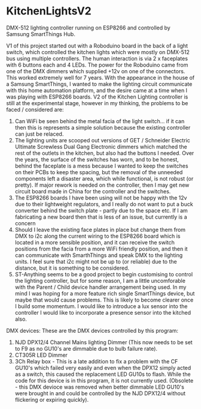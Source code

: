 # KitchenLightsV2
DMX-512 lighting controller running on ESP8266 and controlled by Samsung SmartThings Hub. 

V1 of this project started out with a Roboduino board in the back of a light switch, which controlled the kitchen lights which were mostly on DMX-512 bus using multiple controllers.  The human interaction is via 2 x faceplates with 6 buttons each and 4 LEDs.  The power for the Roboduino came from one of the DMX dimmers which supplied +12v on one of the connectors.  This worked extremely well for 7 years.  With the appearance in the house of a Samsung SmartThings, I wanted to make the lighting circuit communicate with this home automation platform, and the desire came at a time when I was playing with ESP8266 boards.
V2 of the Kitchen Lighting controller is still at the experimental stage, however in my thinking, the problems to be faced / considered are:
1)  Can WiFi be seen behind the metal facia of the light switch... if it can then this is represents a simple solution because the existing controller can just be relaced.
2)  The lighting units are scooped out versions of GET / Schneider Electric Ultimate Screwless Dual Gang Electronic dimmers which matched the rest of the outlets in the kitchen, but also had the buttons I needed.  Over the years, the surface of the switches has worn, and to be honest, behind the faceplate is a mess because I wanted to keep the switches on their PCBs to keep the spacing, but the removal of the unneeded components left a disaster area, which while functional, is not robust (or pretty).  If major rework is needed on the controller, then I may get new circuit board made in China for the controller and the switches.
3)  The ESP8266 boards I have been using will not be happy with the 12v due to their lightweight regulators, and I really do not want to put a buck converter behind the switch plate - partly due to the space etc.  If I am fabricating a new board then that is less of an issue, but currently is a concern
4)  Should I leave the existing face plates in place but change them from DMX to i2c along the current wiring to the ESP8266 board which is located in a more sensible position, and it can receive the switch positions from the facia from a more WiFi friendly position, and then it can communicate with SmarthThings and speak DMX to the lighting units.  I feel sure that i2c might not be up to (or reliable) due to the distance, but it is something to be considered.
5)  ST-Anything seems to be a good project to begin customising to control the lighting controller, but for some reason, I am a little uncomforable with the Parent / Child device handler arrangement being used.  In my mind I was hoping for a more feature rich single SmartThings device, but maybe that would cause problems.  This is likely to become clearer once I build some momentum.
I would like to introduce a lux sensor into the controller
I would like to incorporate a presence sensor into the kitched also.

DMX devices:
 These are the DMX devices controlled by this program:
 1)  NJD DPX12/4 Channel Mains lighting Dimmer (This now needs to be set to F9 as no GU10's are dimmable due to bulb failure rate).
 2)  CT305R LED Dimmer
 3)  3Ch Relay box  - This is a late addition to fix a problem with the CF GU10's which failed very easily and even when the DPX12 simply acted as a switch, this caused the replacement LED GU10s to flash.  While the code for this device is in this program, it is not currently used. (Obsolete - this DMX devioce was removed when better dimmable LED GU10's were brought in and could be controlled by the NJD DPX12/4 without flickering or expiring quickly).
